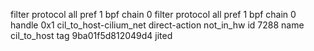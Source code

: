 filter protocol all pref 1 bpf chain 0 
filter protocol all pref 1 bpf chain 0 handle 0x1 cil_to_host-cilium_net direct-action not_in_hw id 7288 name cil_to_host tag 9ba01f5d812049d4 jited 
